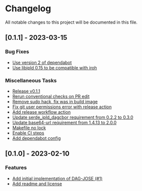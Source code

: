 # Changelog

All notable changes to this project will be documented in this file.

## [0.1.1] - 2023-03-15

### Bug Fixes

- [Use version 2 of dependabot](https://github.com/ceramicnetwork/rust-dag-jose/commit/5437cd030648d556ea1b725f6d381932b806328c)
- [Use libipld 0.15 to be compatible with iroh](https://github.com/ceramicnetwork/rust-dag-jose/commit/d0921cced8b75838c5d9e4eacf20ef508614461f)

### Miscellaneous Tasks

- [Release v0.1.1](https://github.com/ceramicnetwork/rust-dag-jose/commit/31d4a1ab46ec6d3898d97c0e11d9b322f0f77ba8)
- [Rerun conventional checks on PR edit](https://github.com/ceramicnetwork/rust-dag-jose/commit/5a6fab447d08552bfd2c0325d17148e392a09637)
- [Remove sudo hack, fix was in build image](https://github.com/ceramicnetwork/rust-dag-jose/commit/2f61a55eed45345f37bcc0e7749e33bf748feb55)
- [Fix git user permissions error with release action](https://github.com/ceramicnetwork/rust-dag-jose/commit/0a749a843bc56d028c7df53635264e5d48eb0a0f)
- [Add release workflow action](https://github.com/ceramicnetwork/rust-dag-jose/commit/b74e08e611594f32912706e4386ab36a205cb9f8)
- [Update serde_ipld_dagcbor requirement from 0.2.2 to 0.3.0](https://github.com/ceramicnetwork/rust-dag-jose/commit/4ec97c3d290c7ae5b4564793a1fb2839e2d499ce)
- [Update base64-url requirement from 1.4.13 to 2.0.0](https://github.com/ceramicnetwork/rust-dag-jose/commit/c0454e42414029739b9f9bf229bf2de37c625584)
- [Makefile no lock](https://github.com/ceramicnetwork/rust-dag-jose/commit/d83ab2b36a2ce321bac08de602730fa6efcb1934)
- [Enable CI steps](https://github.com/ceramicnetwork/rust-dag-jose/commit/92e0db33d0cffe85aacb5d3b219f15b39528e7cc)
- [Add dependabot config](https://github.com/ceramicnetwork/rust-dag-jose/commit/bfda812e214d01a2cdff63b8f630b0d1d0fafe53)

## [0.1.0] - 2023-02-10

### Features

- [Add initial implementation of DAG-JOSE (#1)](https://github.com/ceramicnetwork/rust-dag-jose/commit/dd27ff5bb2b5a893ddd4bfdb5e14bd56c1856227)
- [Add readme and license](https://github.com/ceramicnetwork/rust-dag-jose/commit/b2b62e3bd3efe8e28bf0bd5f7b8b88c98a23d833)

<!-- generated by git-cliff -->

